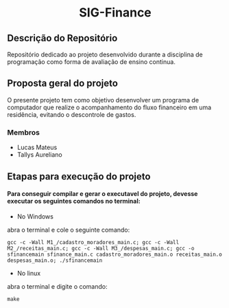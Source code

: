 <h1 align = "center">SIG-Finance</h1>

## Descrição do Repositório

Repositório dedicado ao projeto desenvolvido durante a disciplina de programação como forma de avaliação de ensino continua.

## Proposta geral do projeto

O presente projeto tem como objetivo desenvolver um programa de computador que realize o acompanhamento do fluxo financeiro em uma residência, evitando o descontrole de gastos.

### Membros

- Lucas Mateus
- Tallys Aureliano

## Etapas para execução do projeto

#### Para conseguir compilar e gerar o executavel do projeto, devesse executar os seguintes comandos no terminal:

- No Windows

abra o terminal e cole o seguinte comando:

`gcc -c -Wall M1_/cadastro_moradores_main.c; gcc -c -Wall M2_/receitas_main.c; gcc -c -Wall M3_/despesas_main.c; gcc -o sfinancemain sfinance_main.c cadastro_moradores_main.o receitas_main.o despesas_main.o; ./sfinancemain`

- No linux

abra o terminal e digite o comando:

`make`

